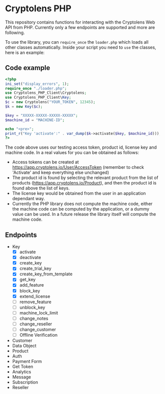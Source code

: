 # Cryptolens PHP

This repository contains functions for interacting with the Cryptolens
Web API from PHP. Currently only a few endpoints are supported and more are following.

To use the library, you can `require_once` the `loader.php` which loads all other classes automatically.
Inside your script you need to `use` the classes, here is an example:

## Code example

```php
<?php
ini_set("display_errors", 1);
require_once "./loader.php";
use Cryptolens_PHP_Client\Cryptolens;
use Cryptolens_PHP_Client\Key;
$c = new Cryptolens("YOUR_TOKEN", 12345);
$k = new Key($c);

$key = "XXXXX-XXXXX-XXXXX-XXXXX";
$machine_id = "MACHINE-ID";

echo "<pre>";
print_r("Key 'activate':" . var_dump($k->activate($key, $machine_id)));
?>
```

The code above uses our testing access token, product id, license key and machine code.
In a real values for you can be obtained as follows:

* Access tokens can be created at <https://app.cryptolens.io/User/AccessToken> (remember to check 'Activate' and keep everything else unchanged)
* The product id is found by selecting the relevant product from the list of products
   (<https://app.cryptolens.io/Product>), and then the product id is found above the list
   of keys.
* The license key would be obtained from the user in an application dependant way.
* Currently the PHP library does not compute the machine code, either the machine
   code can be computed by the application, or a dummy value can be used. In a future
   release the library itself will compute the machine code.

## Endpoints

* Key
  * [x] activate
  * [x] deactivate
  * [x] create_key
  * [x] create_trial_key
  * [x] create_key_from_template
  * [x] get_key
  * [x] add_feature
  * [x] block_key
  * [x] extend_license
  * [ ] remove_feature
  * [ ] unblock_key
  * [ ] machine_lock_limit
  * [ ] change_notes
  * [ ] change_reseller
  * [ ] change_customer
  * [ ] Offline Verification
* Customer
* Data Object
* Product
* Auth
* Payment Form
* Get Token
* Analytics
* Message
* Subscription
* Reseller
